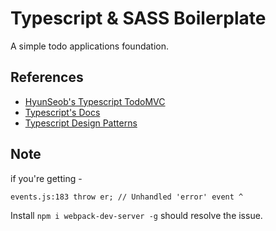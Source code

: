 # Typescript & SASS Boilerplate

A simple todo applications foundation.

## References

- [HyunSeob's Typescript TodoMVC](https://github.com/HyunSeob/typescript-TodoMVC)
- [Typescript's Docs](https://www.typescriptlang.org/docs/home.html)
- [Typescript Design Patterns](https://github.com/torokmark/design_patterns_in_typescript)

## Note

if you're getting -

`
  events.js:183
      throw er; // Unhandled 'error' event
      ^
`

Install `npm i webpack-dev-server -g` should resolve the issue.